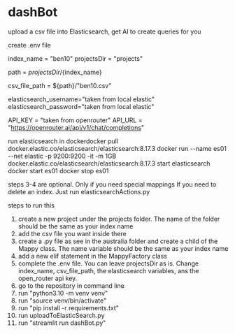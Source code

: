 # dashBot


upload a csv file into Elasticsearch, get AI to create queries for you

create .env file

index_name = "ben10"
projectsDir = "projects"

path = ${projectsDir}/${index_name}

csv_file_path = ${path}/"ben10.csv"


elasticsearch_username="taken from local elastic"
elasticsearch_password="taken from local elastic"


API_KEY = "taken from openrouter"
API_URL = "https://openrouter.ai/api/v1/chat/completions"





run elasticsearch in dockerdocker pull docker.elastic.co/elasticsearch/elasticsearch:8.17.3 
docker run --name es01 --net elastic -p 9200:9200 -it -m 1GB docker.elastic.co/elasticsearch/elasticsearch:8.17.3
start elasticsearch
docker start es01
docker stop es01 

steps 3-4 are optional. Only if you need special mappings
If you need to delete an index. Just run elasticsearchActions.py

steps to run this
1. create a new project under the projects folder. The name of the folder should be the same as your index name
2. add the csv file you want inside there
3. create a .py file as see in the australia folder and create a child of the Mappy class. The name variable should be the same as your index name
4. add a new elif statement in the MappyFactory class
5. complete the .env file. You can leave projectsDir as is. Change index_name, csv_file_path, the elasticsearch variables, ans the open_router api key.
6. go to the repository in command line
7. run "python3.10 -m venv venv"
8. run "source venv/bin/activate"
9. run "pip install -r requirements.txt"
10. run uploadToElasticSearch.py
11. run "streamlit run dashBot.py"